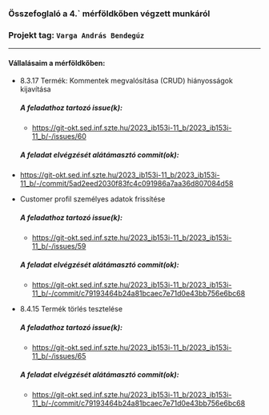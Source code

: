 ### Összefoglaló a 4.` mérföldkőben végzett munkáról

### Projekt tag: `Varga András Bendegúz`

___

#### Vállalásaim a mérföldkőben: 

 - 8.3.17 Termék: Kommentek megvalósítása (CRUD) hiányosságok kijavítása

    ##### A feladathoz tartozó issue(k):

     - https://git-okt.sed.inf.szte.hu/2023_ib153i-11_b/2023_ib153i-11_b/-/issues/60

    ##### A feladat elvégzését alátámasztó commit(ok):

 - https://git-okt.sed.inf.szte.hu/2023_ib153i-11_b/2023_ib153i-11_b/-/commit/5ad2eed2030f83fc4c091986a7aa36d807084d58


 - Customer profil személyes adatok frissítése

    ##### A feladathoz tartozó issue(k):

     - https://git-okt.sed.inf.szte.hu/2023_ib153i-11_b/2023_ib153i-11_b/-/issues/59

    ##### A feladat elvégzését alátámasztó commit(ok):

     - https://git-okt.sed.inf.szte.hu/2023_ib153i-11_b/2023_ib153i-11_b/-/commit/c79193464b24a81bcaec7e71d0e43bb756e6bc68


 - 8.4.15 Termék törlés tesztelése

    ##### A feladathoz tartozó issue(k):

     - https://git-okt.sed.inf.szte.hu/2023_ib153i-11_b/2023_ib153i-11_b/-/issues/65

    ##### A feladat elvégzését alátámasztó commit(ok):

     - https://git-okt.sed.inf.szte.hu/2023_ib153i-11_b/2023_ib153i-11_b/-/commit/c79193464b24a81bcaec7e71d0e43bb756e6bc68
